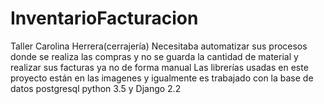 # InventarioFacturacion

Taller Carolina Herrera(cerrajería) 
Necesitaba automatizar sus procesos donde se realiza las compras y no se guarda la cantidad de material y realizar sus facturas ya no de forma manual 
Las librerías usadas en este proyecto están en las imagenes y igualmente es trabajado con la base de datos postgresql python 3.5 y Django 2.2 
